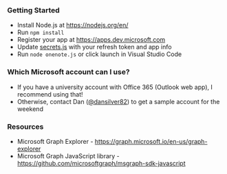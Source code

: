 ### Getting Started
* Install Node.js at https://nodejs.org/en/
* Run `npm install`
* Register your app at https://apps.dev.microsoft.com
* Update [secrets.js](secrets.js) with your refresh token and app info
* Run `node onenote.js` or click launch in Visual Studio Code


### Which Microsoft account can I use?
* If you have a university account with Office 365 (Outlook web app), I recommend using that!
* Otherwise, contact Dan ([@dansilver82](https://twitter.com/dansilver82)) to get a sample account for the weekend

### Resources
* Microsoft Graph Explorer - https://graph.microsoft.io/en-us/graph-explorer
* Microsoft Graph JavaScript library - https://github.com/microsoftgraph/msgraph-sdk-javascript
